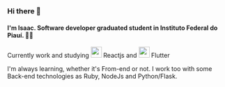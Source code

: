 ### Hi there 👋

#### I'm Isaac. Software developer graduated student in Instituto Federal do Piauí. 👨‍💻
<p>
   Currently work and studying <img src="https://www.pinclipart.com/picdir/middle/537-5374089_react-js-logo-clipart.png" width="25" /> Reactjs and <img src="https://going2.com.br/images/icons/flutter-icon.png" width="25" /> Flutter
</p>
<p>
  I'm always learning, whether it's From-end or not. I work too with some Back-end technologies as Ruby, NodeJs and Python/Flask.
</p>

<!--
**Isaac-alencar/Isaac-alencar** is a ✨ _special_ ✨ repository because its `README.md` (this file) appears on your GitHub profile.

Here are some ideas to get you started:

- 🔭 I’m currently working on ...
- 🌱 I’m currently learning ...
- 👯 I’m looking to collaborate on ...
- 🤔 I’m looking for help with ...
- 💬 Ask me about ...
- 📫 How to reach me: ...
- 😄 Pronouns: ...
- ⚡ Fun fact: ...
-->
